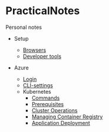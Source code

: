 # PracticalNotes
Personal notes

- Setup
  - [Browsers](Setup/Browsers.md)
  - [Developer tools](Setup/DevTools.md)

- Azure
  - [Login](Azure/Login.md)
  - [CLI-settings](Azure/CliSettings.md)
  - Kubernetes
    - [Commands](Azure/K8sCommands.md)
    - [Prerequisites](Azure/K8sPrerequisites.md)
    - [Cluster Operations](Azure/K8sClusterOperations.md)
    - [Managing Container Registry](Azure/K8sContainerRegistry.md)
    - [Application Deployment](Azure/K8sDeployApplication.md)
